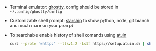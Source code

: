


* Terminal emulator: [ghostty](https://ghostty.org). config should be stored in `~/.config/ghostty/config`

* Customizable shell prompt: [starship](https://starship.rs) to show python, node, git branch and much more on your prompt

* To searchable enable history of shell comands using [atuin](https://github.com/atuinsh/atuin)

  ```bash
  curl --proto '=https' --tlsv1.2 -LsSf https://setup.atuin.sh | sh
  ```
